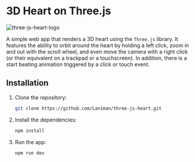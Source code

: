 # 3D Heart on Three.js

![three-js-heart-logo](https://user-images.githubusercontent.com/17131057/227277595-16b4b7be-5536-4c5c-b6a3-6ece2b7a5fdd.gif)

A simple web app that renders a 3D heart using the `Three.js` library. It features the ability to orbit around the heart by holding a left click, zoom in and out with the scroll wheel, and even move the camera with a right click (or their equivalent on a trackpad or a touchscreen). In addition, there is a start beating animation triggered by a click or touch event.

## Installation

1. Clone the repository:
    ```bash
    git clone https://github.com/Laniman/three-js-heart.git
    ```
2. Install the dependencies:
    ```bash
    npm install
    ```
3. Run the app:
   ```bash
   npm run dev
   ```
